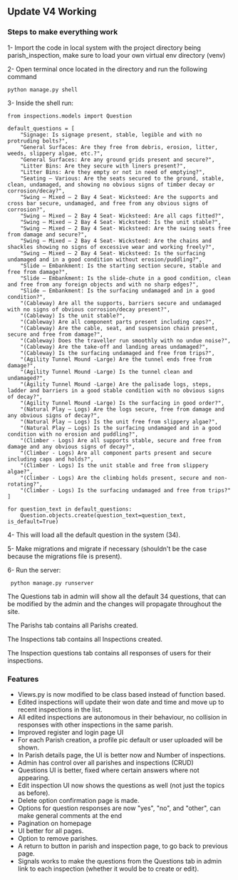 ## Update V4 Working
### Steps to make everything work
1- Import the code in local system with the project directory being parish_inspection, make sure to load your own virtual env directory (venv)

2- Open terminal once located in the directory and run the following command
    
    python manage.py shell

3- Inside the shell run:

    from inspections.models import Question
  
    default_questions = [
        "Signage: Is signage present, stable, legible and with no protruding bolts?",
        "General Surfaces: Are they free from debris, erosion, litter, weeds, slippery algae, etc.?",
        "General Surfaces: Are any ground grids present and secure?",
        "Litter Bins: Are they secure with liners present?",
        "Litter Bins: Are they empty or not in need of emptying?",
        "Seating – Various: Are the seats secured to the ground, stable, clean, undamaged, and showing no obvious signs of timber decay or corrosion/decay?",
        "Swing – Mixed – 2 Bay 4 Seat- Wicksteed: Are the supports and cross bar secure, undamaged, and free from any obvious signs of corrosion?",
        "Swing – Mixed – 2 Bay 4 Seat- Wicksteed: Are all caps fitted?",
        "Swing – Mixed – 2 Bay 4 Seat- Wicksteed: Is the unit stable?",
        "Swing – Mixed – 2 Bay 4 Seat- Wicksteed: Are the swing seats free from damage and secure?",
        "Swing – Mixed – 2 Bay 4 Seat- Wicksteed: Are the chains and shackles showing no signs of excessive wear and working freely?",
        "Swing – Mixed – 2 Bay 4 Seat- Wicksteed: Is the surfacing undamaged and in a good condition without erosion/puddling?",
        "Slide – Embankment: Is the starting section secure, stable and free from damage?",
        "Slide – Embankment: Is the slide-chute in a good condition, clean and free from any foreign objects and with no sharp edges?",
        "Slide – Embankment: Is the surfacing undamaged and in a good condition?",
        "(Cableway) Are all the supports, barriers secure and undamaged with no signs of obvious corrosion/decay present?",
        "(Cableway) Is the unit stable?",
        "(Cableway) Are all component parts present including caps?",
        "(Cableway) Are the cable, seat, and suspension chain present, secure and free from damage?",
        "(Cableway) Does the traveller run smoothly with no undue noise?",
        "(Cableway) Are the take-off and landing areas undamaged?",
        "(Cableway) Is the surfacing undamaged and free from trips?",
        "(Agility Tunnel Mound -Large) Are the tunnel ends free from damage?",
        "(Agility Tunnel Mound -Large) Is the tunnel clean and undamaged?",
        "(Agility Tunnel Mound -Large) Are the palisade logs, steps, ladder and barriers in a good stable condition with no obvious signs of decay?",
        "(Agility Tunnel Mound -Large) Is the surfacing in good order?",
        "(Natural Play – Logs) Are the logs secure, free from damage and any obvious signs of decay?",
        "(Natural Play – Logs) Is the unit free from slippery algae?",
        "(Natural Play – Logs) Is the surfacing undamaged and in a good condition with no erosion and puddling?",
        "(Climber - Logs) Are all supports stable, secure and free from damage and any obvious signs of decay?",
        "(Climber - Logs) Are all component parts present and secure including caps and holds?",
        "(Climber - Logs) Is the unit stable and free from slippery algae?",
        "(Climber - Logs) Are the climbing holds present, secure and non-rotating?",
        "(Climber - Logs) Is the surfacing undamaged and free from trips?"
    ]

    for question_text in default_questions:
        Question.objects.create(question_text=question_text, is_default=True)

4- This will load all the default question in the system (34).

5- Make migrations and migrate if necessary (shouldn't be the case because the migrations file is present).

6- Run the server:

     python manage.py runserver 

     
The Questions tab in admin will show all the default 34 questions, that can be modified by the admin and the changes will propagate throughout the site. 

The Parishs tab contains all Parishs created.

The Inspections tab contains all Inspections created.

The Inspection questions tab contains all responses of users for their inspections.

### Features

- Views.py is now modified to be class based instead of function based.
- Edited inspections will update their won date and time and move up to recent inspections in the list.
- All edited inspections are autonomous in their behaviour, no collision in responses with other inspections in the same parish.
- Improved register and login page UI
- For each Parish creation, a profile pic default or user uploaded will be shown.
- In Parish details page, the UI is better now and Number of inspections.
- Admin has control over all parishes and inspections (CRUD)
- Questions UI is better, fixed where certain answers where not appearing.
- Edit inspection UI now shows the questions as well (not just the topics as before).
- Delete option confirmation page is made.
- Options for question responses are now "yes", "no", and "other", can make general comments at the end
- Pagination on homepage
- UI better for all pages.
- Option to remove parishes.
- A return to button in parish and inspection page, to go back to previous page.
- Signals works to make the questions from the Questions tab in admin link to each inspection (whether it would be to create or edit).


